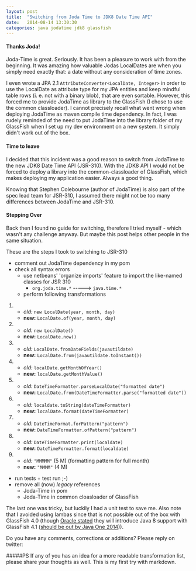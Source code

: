 ```yaml
---
layout: post
title:  "Switching from Joda Time to JDK8 Date Time API"
date:   2014-08-14 13:30:30
categories: java jodatime jdk8 glassfish
---
```


#### Thanks Joda!
Joda-Time is great. Seriously. It has been a pleasure to work with from the beginning. It was amazing how valuable Jodas LocalDates are when you 
simply need exactly that: a date without any consideration of time zones. 

I even wrote a JPA 2.1 `AttributeConverter<LocalDate, Integer>` in order to use the LocalDate as attribute type for my JPA entities and keep mindful table rows 
(i. e. not with a binary blob), that are even sortable. However, this forced me to provide JodaTime as library to the GlassFish (I chose to use the common classloader). 
I cannot precisely recall what went wrong when deploying JodaTime as maven compile time dependency. In fact, I was rudely reminded of the need to put 
JodaTime into the library folder of my GlassFish when I set up my dev environment on a new system. It simply didn't work out of the box.

#### Time to leave
I decided that this incident was a good reason to switch from JodaTime to the new JDK8 Date Time API (JSR-310). With the JDK8 API I would not be forced to deploy a library into the common-classloader of GlassFish, which makes deploying my application easier. Always a good thing.

Knowing that Stephen Colebourne (author of JodaTime) is also part of the spec lead team for JSR-310, I assumed there might not be too many differences between JodaTime and JSR-310.

#### Stepping Over
Back then I found no guide for switching, therefore I tried myself - which wasn't any challenge anyway. But maybe this post helps other people in the same situation.

These are the steps I took to switching to JSR-310

- comment out JodaTime dependency in my pom
- check all syntax errors
  - use netbeans' 'organize imports' feature to import the like-named classes for JSR 310
    -  `org.joda.time.*` -----> `java.time.*`
  - perform following transformations

1. 
    - *old:*    `new LocalDate(year, month, day)` 
    - **new:**  `LocalDate.of(year, month, day)`  
2. 
    - *old:*   `new LocalDate()`
    - **new:** `LocalDate.now()`
3. 
    - *old:*   `LocalDate.fromDateFields(javautildate)`
    - **new:**  `LocalDate.from(javautildate.toInstant())`
4. 
    - *old:*   `localDate.getMonthOfYear()` 
    - **new:** `localDate.getMonthValue()`
4. 
    - *old:*   `DateTimeFormatter.parseLocalDate("formatted date")` 
    - **new:** `LocalDate.from(DateTimeFormatter.parse("formatted date"))` 
5. 
    - *old:*   `localdate.toString(dateTimeFormatter)`
    - **new:** `localDate.format(dateTimeFormatter)`
6. 
    - *old:*   `DateTimeFormat.forPattern("pattern")`
    - **new:** `DateTimeFormatter.ofPattern("pattern")`
7. 
    - *old:*   `DateTimeFormatter.print(localdate)`
    - **new:** `DateTimeFormatter.format(localdate)`
8. 
    - *old:*   `"MMMMM"` (5 M) (formatting pattern for full month)
    - **new:** `"MMMM"` (4 M)

- run tests + test run ;-)
- remove all (now) *legacy* references
    - Joda-Time in pom
    - Joda-Time in common cloasloader of GlassFish



The last one was tricky, but luckily I had a unit test to save me. Also note that I avoided using lambas since that is not possible out of the box with GlassFish 4.0 (though [Oracle stated][1] they will introduce Java 8 support with GlassFish 4.1 ([should be out by Java One 2014][2])).

Do you have any comments, corrections or additions? Please reply on twitter:

#####PS
If any of you has an idea for a more readable transformation list, please share your thoughts as well. This is my first try with markdown.

[1]: https://blogs.oracle.com/theaquarium/entry/spotlight_on_glassfish_4_1
[2]: https://blogs.oracle.com/theaquarium/entry/glassfish_4_0_1_update